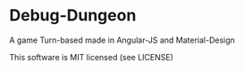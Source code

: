 # Debug-Dungeon
A game Turn-based made in Angular-JS and Material-Design

This software is MIT licensed (see LICENSE)